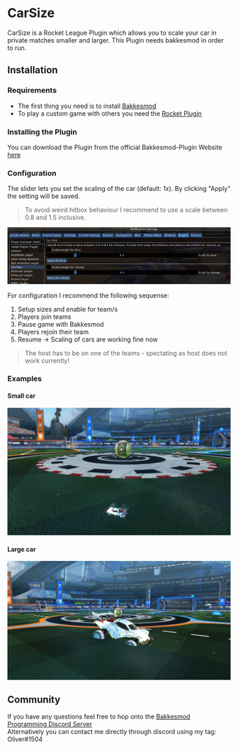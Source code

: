 # CarSize

CarSize is a Rocket League Plugin which allows you to scale your car in private matches smaller and larger. This Plugin needs bakkesmod in order to run.

## Installation

### Requirements

* The first thing you need is to install [Bakkesmod](https://www.bakkesmod.com/ "Bakkesmod")
* To play a custom game with others you need the [Rocket Plugin](https://bakkesplugins.com/plugins/view/26)

### Installing the Plugin

You can download the Plugin from the official Bakkesmod-Plugin Website [here](https://bakkesplugins.com/plugins/view/271)

### Configuration

The slider lets you set the scaling of the car (default: 1x). By clicking "Apply" the setting will be saved.
> To avoid weird hitbox behaviour I recommend to use a scale between 0.8 and 1.5 inclusive.

![configuration](https://github.com/Oliver2Goetz/CarSize/blob/65a9ff75edbe0a508068b86e1b9dc7d7b8645b4d/.github/images/carsize_configuration.png)

For configuration I recommend the following sequense:
1. Setup sizes and enable for team/s
2. Players join teams
3. Pause game with Bakkesmod
4. Players rejoin their team
5. Resume -> Scaling of cars are working fine now

> The host has to be on one of the teams - spectating as host does not work currently!

### Examples

#### Small car
![carsize_small](https://github.com/Oliver2Goetz/CarSize/blob/master/.github/images/carsize_example_small.png)

#### Large car
![carsize_large](https://github.com/Oliver2Goetz/CarSize/blob/master/.github/images/carsize_example_large.png)

## Community
If you have any questions feel free to hop onto the [Bakkesmod Programming Discord Server](https://discord.com/invite/HMptXSzCvU) <br>
Alternatively you can contact me directly through discord using my tag: Oliver#1504

